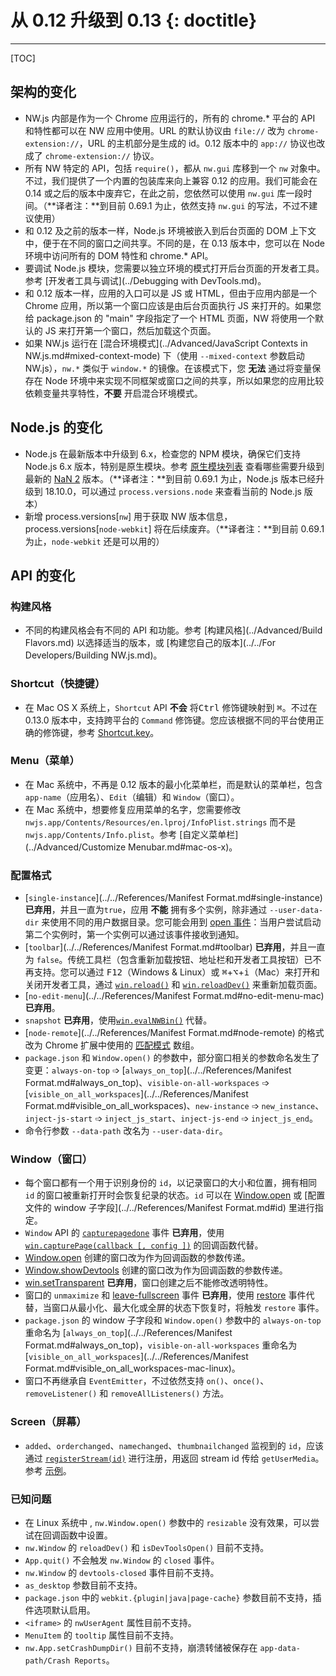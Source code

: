 # 从 0.12 升级到 0.13 {: doctitle}
---

[TOC]

## 架构的变化
+ NW.js 内部是作为一个 Chrome 应用运行的，所有的 chrome.* 平台的 API 和特性都可以在 NW 应用中使用。URL 的默认协议由 `file://` 改为 `chrome-extension://`，URL 的主机部分是生成的 id。0.12 版本中的 `app://` 协议也改成了 `chrome-extension://` 协议。
+ 所有 NW 特定的 API，包括 `require()`，都从 `nw.gui` 库移到一个 `nw` 对象中。不过，我们提供了一个内置的包装库来向上兼容 0.12 的应用。我们可能会在 0.14 或之后的版本中废弃它，在此之前，您依然可以使用 `nw.gui` 库一段时间。（**译者注：**到目前 0.69.1 为止，依然支持 `nw.gui` 的写法，不过不建议使用）
+ 和 0.12 及之前的版本一样，Node.js 环境被嵌入到后台页面的 DOM 上下文中，便于在不同的窗口之间共享。不同的是，在 0.13 版本中，您可以在 Node 环境中访问所有的 DOM 特性和 chrome.* API。
+ 要调试 Node.js 模块，您需要以独立环境的模式打开后台页面的开发者工具。参考 [开发者工具与调试](../Debugging with DevTools.md)。
+ 和 0.12 版本一样，应用的入口可以是 JS 或 HTML，但由于应用内部是一个 Chrome 应用，所以第一个窗口应该是由后台页面执行 JS 来打开的。如果您给 package.json 的 "main" 字段指定了一个 HTML 页面，NW 将使用一个默认的 JS 来打开第一个窗口，然后加载这个页面。
+ 如果 NW.js 运行在 [混合环境模式](../Advanced/JavaScript Contexts in NW.js.md#mixed-context-mode) 下（使用 `--mixed-context` 参数启动 NW.js），`nw.*` 类似于 `window.*` 的镜像。在该模式下，您 **无法** 通过将变量保存在 Node 环境中来实现不同框架或窗口之间的共享，所以如果您的应用比较依赖变量共享特性，**不要** 开启混合环境模式。

## Node.js 的变化

+ Node.js 在最新版本中升级到 6.x，检查您的 NPM 模块，确保它们支持 Node.js 6.x 版本，特别是原生模块。参考 [原生模块列表](https://github.com/nodejs/node/issues/2798) 查看哪些需要升级到最新的 [NaN 2](https://github.com/nodejs/nan) 版本。（**译者注：**到目前 0.69.1 为止，Node.js 版本已经升级到 18.10.0，可以通过 `process.versions.node` 来查看当前的 Node.js 版本）
+ 新增 process.versions[`nw`] 用于获取 NW 版本信息，process.versions[`node-webkit`] 将在后续废弃。（**译者注：**到目前 0.69.1 为止，`node-webkit` 还是可以用的）

## API 的变化

### 构建风格

+ 不同的构建风格会有不同的 API 和功能。参考 [构建风格](../Advanced/Build Flavors.md) 以选择适当的版本，或 [构建您自己的版本](../../For Developers/Building NW.js.md)。

### Shortcut（快捷键）

+ 在 Mac OS X 系统上，`Shortcut` API **不会** 将<kbd>Ctrl</kbd> 修饰键映射到 <kbd>&#8984;</kbd>。不过在 0.13.0 版本中，支持跨平台的 `Command` 修饰键。您应该根据不同的平台使用正确的修饰键，参考 [Shortcut.key](../../References/Shortcut.md#shortcutkey)。

### Menu（菜单）

+ 在 Mac 系统中，不再是 0.12 版本的最小化菜单栏，而是默认的菜单栏，包含 `app-name`（应用名）、`Edit`（编辑）和 `Window`（窗口）。
+ 在 Mac 系统中，想要修复应用菜单的名字，您需要修改 `nwjs.app/Contents/Resources/en.lproj/InfoPlist.strings` 而不是 `nwjs.app/Contents/Info.plist`。参考 [自定义菜单栏](../Advanced/Customize Menubar.md#mac-os-x)。

### 配置格式

+ [`single-instance`](../../References/Manifest Format.md#single-instance) **已弃用**，并且一直为`true`，应用 **不能** 拥有多个实例，除非通过 `--user-data-dir` 来使用不同的用户数据目录。您可能会用到 [open 事件](../../References/App.md#事件openargs)：当用户尝试启动第二个实例时，第一个实例可以通过该事件接收到通知。
+ [`toolbar`](../../References/Manifest Format.md#toolbar) **已弃用**，并且一直为 `false`。传统工具栏（包含重新加载按钮、地址栏和开发者工具按钮）已不再支持。您可以通过 <kbd>F12</kbd>（Windows & Linux）或 <kbd>&#8984;</kbd>+<kbd>&#8997;</kbd>+<kbd>i</kbd>（Mac）来打开和关闭开发者工具，通过 [`win.reload()`](../../References/Window.md#winreload) 和 [`win.reloadDev()`](../../References/Window.md#winreloaddev) 来重新加载页面。
+ [`no-edit-menu`](../../References/Manifest Format.md#no-edit-menu-mac) **已弃用**。
+ `snapshot` **已弃用**，使用[`win.evalNWBin()`](../../References/Window.md#winevalnwbin) 代替。
+ [`node-remote`](../../References/Manifest Format.md#node-remote) 的格式改为 Chrome 扩展中使用的 [匹配模式](https://developer.chrome.com/extensions/match_patterns) 数组。
+ `package.json` 和 `Window.open()` 的参数中，部分窗口相关的参数命名发生了变更：`always-on-top` ➩ [`always_on_top`](../../References/Manifest Format.md#always_on_top)、`visible-on-all-workspaces` ➩ [`visible_on_all_workspaces`](../../References/Manifest Format.md#visible_on_all_workspaces)、`new-instance` ➩ `new_instance`、`inject-js-start` ➩ `inject_js_start`、`inject-js-end` ➩ `inject_js_end`。
+ 命令行参数 `--data-path` 改名为 `--user-data-dir`。

### Window（窗口）

+ 每个窗口都有一个用于识别身份的 `id`，以记录窗口的大小和位置，拥有相同 `id` 的窗口被重新打开时会恢复纪录的状态。`id` 可以在 [Window.open](../../References/Window.md#windowopenurl-options-callback) 或 [配置文件的 window 子字段](../../References/Manifest Format.md#id) 里进行指定。
+ `Window` API 的 [`capturepagedone`](../../References/Window.md#事件capturepagedone) 事件 **已弃用**，使用 [`win.capturePage(callback [, config ])`](../../References/Window.md#wincapturepagecallback--config-) 的回调函数代替。
+ [Window.open](../../References/Window.md#windowopenurl-options-callback) 创建的窗口改为作为回调函数的参数传递。
+ [Window.showDevtools](../../References/Window.md#winshowdevtoolsiframe-callback) 创建的窗口改为作为回调函数的参数传递。
+ [win.setTransparent](../../References/Window.md#winsettransparent) **已弃用**，窗口创建之后不能修改透明特性。
+ 窗口的 `unmaximize` 和 [leave-fullscreen](../../References/Window.md#事件leave-fullscreen) 事件 **已弃用**，使用 [restore](../../References/Window.md#事件restore) 事件代替，当窗口从最小化、最大化或全屏的状态下恢复时，将触发 `restore` 事件。
+ `package.json` 的 window 子字段和 `Window.open()` 参数中的 `always-on-top` 重命名为 [`always_on_top`](../../References/Manifest Format.md#always_on_top)，`visible-on-all-workspaces` 重命名为 [`visible_on_all_workspaces`](../../References/Manifest Format.md#visible_on_all_workspaces-mac-linux)。
+ 窗口不再继承自 `EventEmitter`，不过依然支持 `on()`、`once()`、`removeListener()` 和 `removeAllListeners()` 方法。

### Screen（屏幕）

+ `added`、`orderchanged`、`namechanged`、`thumbnailchanged` 监视到的 `id`，应该通过 [`registerStream(id)`](../../References/Screen.md#screendesktopcapturemonitorregisterstreamid) 进行注册，用返回 stream id 传给 `getUserMedia`。参考 [示例](../../References/Screen.md#示例-1)。

### 已知问题

+ 在 Linux 系统中 , `nw.Window.open()` 参数中的 `resizable` 没有效果，可以尝试在回调函数中设置。
+ `nw.Window` 的 `reloadDev()` 和 `isDevToolsOpen()` 目前不支持。
+ `App.quit()` 不会触发 `nw.Window` 的 `closed` 事件。
+ `nw.Window` 的 `devtools-closed` 事件目前不支持。
+ `as_desktop` 参数目前不支持。
+ `package.json` 中的 `webkit.{plugin|java|page-cache}` 参数目前不支持，插件选项默认启用。
+ `<iframe>` 的 `nwUserAgent` 属性目前不支持。
+ `MenuItem` 的 `tooltip` 属性目前不支持。
+ `nw.App.setCrashDumpDir()` 目前不支持，崩溃转储被保存在 `app-data-path/Crash Reports`。
